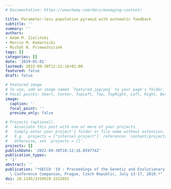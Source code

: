 ```yaml
---
# Documentation: https://wowchemy.com/docs/managing-content/

title: Parameter-less population pyramid with automatic feedback
subtitle: ''
summary: ''
authors:
- Adam M. Zieliński
- Marcin M. Komarnicki
- Michał W. Przewoźniczek
tags: []
categories: []
date: '2019-01-01'
lastmod: 2022-09-30T12:12:16+02:00
featured: false
draft: false

# Featured image
# To use, add an image named `featured.jpg/png` to your page's folder.
# Focal points: Smart, Center, TopLeft, Top, TopRight, Left, Right, BottomLeft, Bottom, BottomRight.
image:
  caption: ''
  focal_point: ''
  preview_only: false

# Projects (optional).
#   Associate this post with one or more of your projects.
#   Simply enter your project's folder or file name without extension.
#   E.g. `projects = ["internal-project"]` references `content/project/deep-learning/index.md`.
#   Otherwise, set `projects = []`.
projects: []
publishDate: '2022-09-30T10:12:16.859774Z'
publication_types:
- '1'
abstract: ''
publication: "*GECCO '19 : Proceedings of the Genetic and Evolutionary Computation\
  \ Conference Companion, Prague, Czech Republic, July 13-17, 2019.*"
doi: 10.1145/3319619.3322052
---
```

